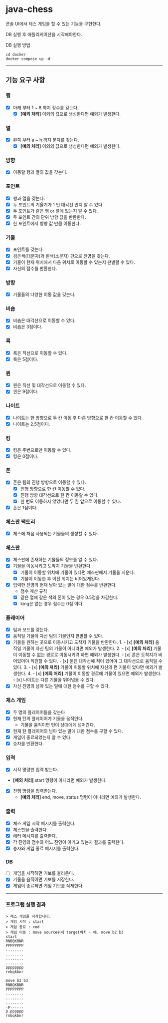 # java-chess

콘솔 UI에서 체스 게임을 할 수 있는 기능을 구현한다.

DB 실행 후 애플리케이션을 시작해야한다.

DB 실행 방법
```shell
cd docker
docker compose up -d
```

---

## 기능 요구 사항

### 행

- [x] 아래 부터 1 ~ 8 까지 정수를 갖는다.
    - [x] **[예외 처리]** 이외의 값으로 생성한다면 예외가 발생한다.

### 열

- [x] 왼쪽 부터 a ~ h 까지 문자를 갖는다.
    - [x] **[예외 처리]** 이외의 값으로 생성한다면 예외가 발생한다.

### 방향

- [x] 이동할 행과 열의 값을 갖는다.

### 포인트

- [x] 행과 열을 갖는다.
- [x] 두 포인트의 기울기가 1 인 대각선 인지 알 수 있다.
- [x] 두 포인트가 같은 행 or 열에 있는지 알 수 있다.
- [x] 두 포인트 간의 단위 방향 값을 반환한다.
- [x] 한 포인트에서 방향 값 만큼 이동한다.

### 기물

- [x] 포인트를 갖는다.
- [x] 검은색(대문자)과 흰색(소문자) 편으로 진영을 갖는다.
- [x] 기물이 현재 위치에서 다음 위치로 이동할 수 있는지 판별할 수 있다.
- [x] 자신의 점수를 반환한다.

### 방향

- [x] 기물들의 다양한 이동 값을 갖는다.

### 비숍

- [x] 비숍은 대각선으로 이동할 수 있다.
- [x] 비숍은 3점이다.

### 룩

- [x] 룩은 직선으로 이동할 수 있다.
- [x] 룩은 5점이다.

### 퀸

- [x] 퀸은 직선 및 대각선으로 이동할 수 있다.
- [x] 퀸은 9점이다.

### 나이트

- [x] 나이트는 한 방향으로 두 칸 이동 후 다른 방향으로 한 칸 이동할 수 있다.
- [x] 나이트는 2.5점이다.

### 킹

- [x] 킹은 주변으로만 이동할 수 있다.
- [x] 킹은 0점이다.

### 폰

- [x] 폰은 팀의 진행 방향으로 이동할 수 있다.
    - [x] 진행 방향으로 한 칸 이동할 수 있다.
    - [x] 진행 방향 대각선으로 한 칸 이동할 수 있다.
    - [x] 한 번도 이동하지 않았다면 두 칸 앞으로 이동할 수 있다.
- [x] 폰은 1점이다.

### 체스판 팩토리

- [x] 체스에 처음 사용되는 기물들의 생성할 수 있다.

### 체스판

- [x] 체스판에 존재하는 기물들의 정보를 알 수 있다.
- [x] 기물을 이동시키고 도착지 기물을 반환한다.
  - [x] 기물이 이동할 위치에 기물이 있다면 체스판에서 기물을 지운다.
  - [x] 기물이 이동한 후 이전 위치는 비어있게된다.
- [x] 입력한 진영의 현재 남아 있는 말에 대한 점수를 반환한다.
    - 점수 계산 규칙
    - [x] 같은 열에 같은 색의 폰이 있는 경우 0.5점을 차감한다.
    - [x] king은 없는 경우 점수는 0점 이다.

### 플레이어

- [x] 팀과 보드를 갖는다.
- [x] 움직일 기물이 자신 팀의 기물인지 판별할 수 있다.
- [x] 기물을 원하는 곳으로 이동시키고 도착지 기물을 반환한다.
    1.
        - [x] **[예외 처리]** 움직일 기물이 자신 팀의 기물이 아니라면 예외가 발생한다.
    2.
        - [x] **[예외 처리]** 기물이 이동할 수 없는 경로로 이동시키려 하면 예외가 발생한다.
            - [x] 폰은 도착지가 비어있어야 직진할 수 있다.
            - [x] 폰은 대각선에 적이 있어야 그 대각선으로 움직일 수 있다.
    3.
        - [x] **[예외 처리]** 기물이 이동할 위치에 자신의 편 기물이 있다면 예외가 발생한다.
    4.
        - [x] **[예외 처리]** 기물이 이동할 경로에 기물이 있으면 예외가 발생한다.
            - [x] 나이트는 다른 기물을 뛰어넘을 수 있다.
- [x] 자신 진영의 남아 있는 말에 대한 점수를 구할 수 있다.

### 체스 게임

- [x] 두 명의 플레이어들을 갖는다
- [x] 현재 턴의 플레이어가 기물을 움직인다.
    - 기물을 움직이면 턴이 상대에게 넘어간다.
- [x] 현재 턴 플레이어의 남아 있는 말에 대한 점수를 구할 수 있다.
- [x] 게임이 종료되었는지 알 수 있다.
- [x] 승자를 반환한다.

### 입력

- [x] 시작 명령만 입력 받는다.
- **[예외 처리]** start 명령이 아니라면 예외가 발생한다.
- [x] 진행 명령을 입력받는다.
    - **[예외 처리]** end, move, status 명령이 아니라면 예외가 발생한다.

### 출력

- [x] 체스 게임 시작 메시지를 출력한다.
- [x] 체스판을 출력한다.
- [x] 에러 메시지를 출력한다.
- [x] 각 진영의 점수와 어느 진영이 이기고 있는지 결과를 출력한다.
- [x] 승자와 게임 종료 메시지를 출력한다.

### DB

- [ ] 게임을 시작하면 기보를 불러온다.  
- [x] 기물을 움직이면 기보를 저장한다.
- [x] 게임이 종료되면 게임 기보를 삭제한다.

---

### 프로그램 실행 결과

```shell
> 체스 게임을 시작합니다.
> 게임 시작 : start
> 게임 종료 : end
> 게임 이동 : move source위치 target위치 - 예. move b2 b3
start
RNBQKBNR
PPPPPPPP
........
........
........
........
pppppppp
rnbqkbnr

move b2 b3
RNBQKBNR
PPPPPPPP
........
........
........
.p......
p.pppppp
rnbqkbnr
```
